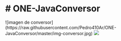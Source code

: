 <h1>  # ONE-JavaConversor </h1>
![imagen de conversor] (https://raw.githubusercontent.com/Pedro410Ar/ONE-JavaConversor/master/img-conversor.jpg)






<img src="https://img.icons8.com/office/16/undefined/expensive-2.png"/>


